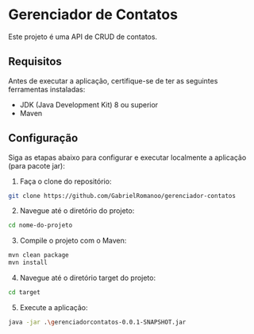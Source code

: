 # Gerenciador de Contatos

Este projeto é uma API de CRUD de contatos.

## Requisitos

Antes de executar a aplicação, certifique-se de ter as seguintes ferramentas instaladas:

- JDK (Java Development Kit) 8 ou superior
- Maven

## Configuração

Siga as etapas abaixo para configurar e executar localmente a aplicação (para pacote jar):

1. Faça o clone do repositório:
```bash
git clone https://github.com/GabrielRomanoo/gerenciador-contatos
```

2. Navegue até o diretório do projeto:
```bash
cd nome-do-projeto
```

3. Compile o projeto com o Maven:
```bash
mvn clean package
mvn install
```

4. Navegue até o diretório target do projeto:
```bash
cd target
```

5. Execute a aplicação:
```bash
java -jar .\gerenciadorcontatos-0.0.1-SNAPSHOT.jar
```


